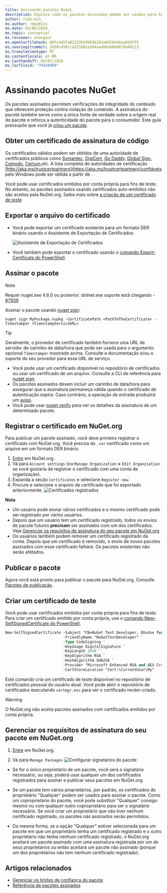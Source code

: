 ```yaml
---
title: Assinando pacotes NuGet
description: Explica como os pacotes assinados podem ser usados para habilitar a verificação de integridade de conteúdo.
author: rido-min
ms.author: rmpablos
ms.date: 03/06/2018
ms.topic: conceptual
ms.reviewer: anangaur
ms.openlocfilehash: 00fe1d5fa81132b5d6826203a0d26e56aa8d4755
ms.sourcegitcommit: 2b50c450cca521681a384aa466ab666679a40213
ms.translationtype: MT
ms.contentlocale: pt-BR
ms.lasthandoff: 04/07/2020
ms.locfileid: "79428999"
---
```

# <a name="signing-nuget-packages"></a>Assinando pacotes NuGet

Os pacotes assinados permitem verificações de integridade do conteúdo que oferecem proteção contra violação de conteúdo. A assinatura do pacote também serve como a única fonte de verdade sobre a origem real do pacote e reforça a autenticidade do pacote para o consumidor. Este guia pressupõe que você já [criou um pacote](creating-a-package.md).

## <a name="get-a-code-signing-certificate"></a>Obter um certificado de assinatura de código

Os certificados válidos podem ser obtidos de uma autoridade de certificados públicos como [Symantec,](https://trustcenter.websecurity.symantec.com/process/trust/productOptions?productType=SoftwareValidationClass3) [DigiCert,](https://www.digicert.com/code-signing/) [Go Daddy,](https://www.godaddy.com/web-security/code-signing-certificate) [Global Sign,](https://www.globalsign.com/en/code-signing-certificate/) [Comodo,](https://www.comodo.com/e-commerce/code-signing/code-signing-certificate.php) [Certum,](https://www.certum.eu/certum/cert,offer_en_open_source_cs.xml)etc. A lista completa de autoridades de certificação [http://aka.ms/trustcertpartners](https://aka.ms/trustcertpartners)confiáveis pelo Windows pode ser obtida a partir de .

Você pode usar certificados emitidos por conta própria para fins de teste. No entanto, os pacotes assinados usando certificados auto-emitidos não são aceitos pela NuGet.org. Saiba mais sobre [a criação de um certificado de teste](#create-a-test-certificate)

## <a name="export-the-certificate-file"></a>Exportar o arquivo do certificado

* Você pode exportar um certificado existente para um formato DER binário usando o Assistente de Exportação de Certificados.

  ![Assistente de Exportação de Certificados](../reference/media/CertificateExportWizard.png)

* Você também pode exportar o certificado usando o [comando Export-Certificate do PowerShell](/powershell/module/pkiclient/export-certificate).

## <a name="sign-the-package"></a>Assinar o pacote

> [!note]
> Requer nuget.exe 4.6.0 ou posterior. dotnet.exe suporte está chegando - [#7939](https://github.com/NuGet/Home/issues/7939)

Assinar o pacote usando [nuget sign](../reference/cli-reference/cli-ref-sign.md):

```cli
nuget sign MyPackage.nupkg -CertificatePath <PathToTheCertificate> -Timestamper <TimestampServiceURL>
```

> [!Tip]
> Geralmente, o provedor de certificado também fornece uma URL de servidor de carimbo de data/hora que pode ser usada para o argumento opcional `Timestamper` mostrado acima. Consulte a documentação e/ou o suporte do seu provedor para essa URL de serviço.

* Você pode usar um certificado disponível no repositório de certificados ou usar um certificado de um arquivo. Consulte a CLI de referência para [nuget sign](../reference/cli-reference/cli-ref-sign.md).
* Os pacotes assinados devem incluir um carimbo de data/hora para assegurar que a assinatura permaneça válida quando o certificado de autenticação expira. Caso contrário, a operação de entrada produzirá um [aviso](../reference/errors-and-warnings/NU3002.md).
* Você pode usar [nuget verify](../reference/cli-reference/cli-ref-verify.md) para ver os detalhes da assinatura de um determinado pacote.

## <a name="register-the-certificate-on-nugetorg"></a>Registrar o certificado em NuGet.org

Para publicar um pacote assinado, você deve primeiro registrar o certificado com NuGet.org. Você precisa do `.cer` certificado como um arquivo em um formato DER binário.

1. [Entre](https://www.nuget.org/users/account/LogOn?returnUrl=%2F) em NuGet.org.
1. Vá para `Account settings` (ou `Manage Organization` **>** `Edit Organziation` se você gostaria de registrar o certificado com uma conta de organização).
1. Expanda a seção `Certificates` e selecione `Register new`.
1. Procure e selecione o arquivo de certificado que foi exportado anteriormente.
  ![Certificados registrados](../reference/media/registered-certs.png)

**Nota**
* Um usuário pode enviar vários certificados e o mesmo certificado pode ser registrado por vários usuários.
* Depois que um usuário tem um certificado registrado, todos os envios de pacote futuros **precisam** ser assinados com um dos certificados. Veja [Gerenciar os requisitos de assinatura do seu pacote em NuGet.org](#manage-signing-requirements-for-your-package-on-nugetorg)
* Os usuários também podem remover um certificado registrado da conta. Depois que um certificado é removido, o envio de novos pacotes assinados com esse certificado falhará. Os pacotes existentes não serão afetados.

## <a name="publish-the-package"></a>Publicar o pacote

Agora você está pronto para publicar o pacote para NuGet.org. Consulte [Pacotes de publicação](../nuget-org/Publish-a-package.md).

## <a name="create-a-test-certificate"></a>Criar um certificado de teste

Você pode usar certificados emitidos por conta própria para fins de teste. Para criar um certificado emitido por conta própria, use o [comando New-SelfSignedCertificate do PowerShell](/powershell/module/pkiclient/new-selfsignedcertificate).

```ps
New-SelfSignedCertificate -Subject "CN=NuGet Test Developer, OU=Use for testing purposes ONLY" `
                          -FriendlyName "NuGetTestDeveloper" `
                          -Type CodeSigning `
                          -KeyUsage DigitalSignature `
                          -KeyLength 2048 `
                          -KeyAlgorithm RSA `
                          -HashAlgorithm SHA256 `
                          -Provider "Microsoft Enhanced RSA and AES Cryptographic Provider" `
                          -CertStoreLocation "Cert:\CurrentUser\My" 
```

Este comando cria um certificado de teste disponível no repositório de certificados pessoal do usuário atual. Você pode abrir o repositório de certificados executando `certmgr.msc` para ver o certificado recém-criado.

> [!Warning]
> O NuGet.org não aceita pacotes assinados com certificados emitidos por conta própria.

## <a name="manage-signing-requirements-for-your-package-on-nugetorg"></a>Gerenciar os requisitos de assinatura do seu pacote em NuGet.org
1. [Entre](https://www.nuget.org/users/account/LogOn?returnUrl=%2F) em NuGet.org.

1. Vá para `Manage Packages` 
   ![Configurar signatários do pacote](../reference/media/configure-package-signers.png)

* Se for o único proprietário de um pacote, você será o signatário necessário, ou seja, poderá usar qualquer um dos certificados registrados para assinar e publicar seus pacotes em NuGet.org.

* Se um pacote tem vários proprietários, por padrão, os certificados do proprietário "Qualquer" podem ser usados para assinar o pacote. Como um coproprietário do pacote, você pode substituir "Qualquer" consigo mesmo ou com qualquer outro coproprietário para ser o signatário necessário. Se você criar um proprietário que não tiver nenhum certificado registrado, os pacotes não assinados serão permitidos. 

* Da mesma forma, se a opção "Qualquer" estiver selecionada para um pacote em que um proprietário tenha um certificado registrado e o outro proprietário não tenha nenhum certificado registrado, o NuGet.org aceitará um pacote assinado com uma assinatura registrada por um de seus proprietários ou então aceitará um pacote não assinado (porque um dos proprietários não tem nenhum certificado registrado).

## <a name="related-articles"></a>Artigos relacionados

- [Gerenciar os limites de confiança do pacote](../consume-packages/installing-signed-packages.md)
- [Referência de pacotes assinados](../reference/Signed-Packages-Reference.md)
